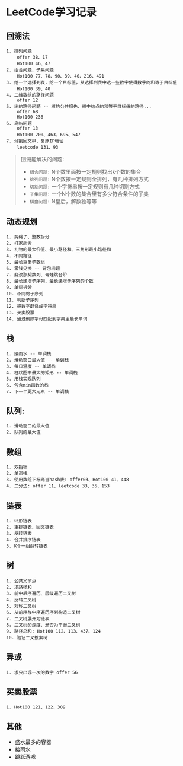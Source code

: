 # LeetCode学习记录

## 回溯法
    1. 排列问题
        offer 38、17
        Hot100 46、47
    2. 组合问题、子集问题
        Hot100 77、78、90、39、40、216、491
    3. 给一个选择列表，给一个目标值，从选择列表中选一些数字使得数字的和等于目标值
        Hot100 39、40
    4. 二维数组的路径问题
        offer 12
    5. 树的路径问题 -- 树的公共祖先、树中结点的和等于目标值的路径...
        offer 68
        Hot100 236
    6. 岛屿问题
        offer 13
        Hot100 200、463、695、547
    7. 分割回文串、复原IP地址
        leetcode 131、93

> 回溯能解决的问题:
> + `组合问题:` N个数里面按一定规则找出k个数的集合
> + `排列问题:` N个数按一定规则全排列，有几种排列方式
> + `切割问题:` 一个字符串按一定规则有几种切割方式
> + `子集问题:` 一个N个数的集合里有多少符合条件的子集
> + `棋盘问题:` N皇后，解数独等等

## 动态规划
    1. 剪绳子、整数拆分
    2. 打家劫舍
    3. 礼物的最大价值、最小路径和、三角形最小路径和
    4. 不同路径
    5. 最长重复子数组
    6. 零钱兑换 -- 背包问题
    7. 斐波那契数列、青蛙跳台阶
    8. 最长递增子序列、最长递增子序列的个数
    9. 单词拆分
    10. 不同的子序列
    11. 判断子序列
    12. 把数字翻译成字符串
    13. 买卖股票
    14. 通过删除字母匹配到字典里最长单词

## 栈
    1. 接雨水 -- 单调栈
    2. 滑动窗口最大值 -- 单调栈
    3. 每日温度 -- 单调栈
    4. 柱状图中最大的矩形 -- 单调栈
    5. 用栈实现队列
    6. 包含min函数的栈
    7. 下一个更大元素 -- 单调栈

## 队列:
    1. 滑动窗口的最大值
    2. 队列的最大值

## 数组
    1. 双指针
    2. 单调栈
    3. 使用数组下标充当hash表: offer03、Hot100 41、448
    4. 二分法: offer 11、leetcode 33、35、153

## 链表
    1. 环形链表
    2. 重排链表、回文链表
    3. 反转链表
    4. 合并排序链表
    5. K个一组翻转链表

## 树
    1. 公共父节点
    2. 求路径和
    3. 前中后序遍历、层级遍历二叉树
    4. 反转二叉树
    5. 对称二叉树
    6. 从前序与中序遍历序列构造二叉树
    7. 二叉树展开为链表
    8. 二叉树的深度、是否为平衡二叉树
    9. 路径总和: Hot100 112、113、437、124
    10. 验证二叉搜索树

## 异或
    1. 求只出现一次的数字 offer 56

## 买卖股票
    1. Hot100 121、122、309

## 其他
+ 盛水最多的容器
+ 接雨水
+ 跳跃游戏
